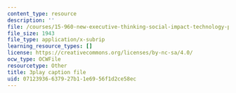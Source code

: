 ```yaml
---
content_type: resource
description: ''
file: /courses/15-960-new-executive-thinking-social-impact-technology-projects-fall-2017-spring-2018/07123936637927b11e6956f1d2ce58ec_YEkx5ZKWM4s.srt
file_size: 1943
file_type: application/x-subrip
learning_resource_types: []
license: https://creativecommons.org/licenses/by-nc-sa/4.0/
ocw_type: OCWFile
resourcetype: Other
title: 3play caption file
uid: 07123936-6379-27b1-1e69-56f1d2ce58ec
---
```

